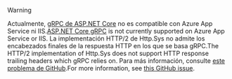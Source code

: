 > [!WARNING]
> <span data-ttu-id="1d4b1-101">Actualmente, [gRPC de ASP.NET Core](xref:grpc/index) no es compatible con Azure App Service ni IIS.</span><span class="sxs-lookup"><span data-stu-id="1d4b1-101">[ASP.NET Core gRPC](xref:grpc/index) is not currently supported on Azure App Service or IIS.</span></span> <span data-ttu-id="1d4b1-102">La implementación HTTP/2 de Http.Sys no admite los encabezados finales de la respuesta HTTP en los que se basa gRPC.</span><span class="sxs-lookup"><span data-stu-id="1d4b1-102">The HTTP/2 implementation of Http.Sys does not support HTTP response trailing headers which gRPC relies on.</span></span> <span data-ttu-id="1d4b1-103">Para más información, consulte [este problema de GitHub](https://github.com/dotnet/AspNetCore/issues/9020).</span><span class="sxs-lookup"><span data-stu-id="1d4b1-103">For more information, see [this GitHub issue](https://github.com/dotnet/AspNetCore/issues/9020).</span></span>
